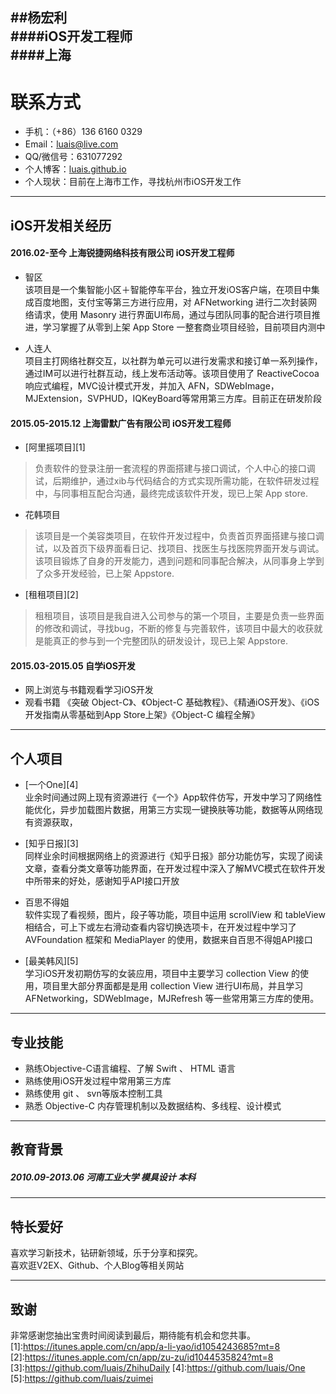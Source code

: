 

##**杨宏利**	
####iOS开发工程师	  
####上海
---
# 联系方式
- 手机：（+86）136 6160 0329 
- Email：luais@live.com 
- QQ/微信号：631077292
- 个人博客：[luais.github.io](https://luais.github.io)
- 个人现状：目前在上海市工作，寻找杭州市iOS开发工作

------
## iOS开发相关经历	

#### 2016.02-至今         上海锐捷网络科技有限公司   iOS开发工程师
*   智区<br>
该项目是一个集智能小区＋智能停车平台，独立开发iOS客户端，在项目中集成百度地图，支付宝等第三方进行应用，对 AFNetworking 进行二次封装网络请求，使用 Masonry 进行界面UI布局，通过与团队同事的配合进行项目推进，学习掌握了从零到上架 App Store 一整套商业项目经验，目前项目内测中

*   人连人<br>
项目主打网络社群交互，以社群为单元可以进行发需求和接订单一系列操作，通过IM可以进行社群互动，线上发布活动等。该项目使用了 ReactiveCocoa 响应式编程，MVC设计模式开发，并加入 AFN，SDWebImage，MJExtension，SVPHUD，IQKeyBoard等常用第三方库。目前正在研发阶段

#### 2015.05-2015.12	 上海雷默广告有限公司   	iOS开发工程师	
*	[阿里摇项目][1]
>负责软件的登录注册一套流程的界面搭建与接口调试，个人中心的接口调试，后期维护，通过xib与代码结合的方式实现所需功能，在软件研发过程中，与同事相互配合沟通，最终完成该软件开发，现已上架 App store.

*	花韩项目
>该项目是一个美容类项目，在软件开发过程中，负责首页界面搭建与接口调试，以及首页下级界面看日记、找项目、找医生与找医院界面开发与调试。该项目锻炼了自身的开发能力，遇到问题和同事配合解决，从同事身上学到了众多开发经验，已上架 Appstore.

*	[租租项目][2]
>租租项目，该项目是我自进入公司参与的第一个项目，主要是负责一些界面的修改和调试，寻找bug，不断的修复与完善软件，该项目中最大的收获就是能真正的参与到一个完整团队的研发设计，现已上架 Appstore.

#### 2015.03-2015.05	自学iOS开发	
*	网上浏览与书籍观看学习iOS开发	
*	观看书籍 《突破 Object-C》、《Object-C 基础教程》、《精通iOS开发》、《iOS开发指南从零基础到App Store上架》《Object-C 编程全解》

------

## 个人项目

* [一个One][4]<br>
业余时间通过网上现有资源进行《一个》App软件仿写，开发中学习了网络性能优化，异步加载图片数据，用第三方实现一键换肤等功能，数据等从网络现有资源获取，

* [知乎日报][3]<br>
同样业余时间根据网络上的资源进行《知乎日报》部分功能仿写，实现了阅读文章，查看分类文章等功能界面，在开发过程中深入了解MVC模式在软件开发中所带来的好处，感谢知乎API接口开放

* 百思不得姐<br>
软件实现了看视频，图片，段子等功能，项目中运用 scrollView 和 tableView 相结合，可上下或左右滑动查看内容切换选项卡，在开发过程中学习了 AVFoundation 框架和 MediaPlayer 的使用，数据来自百思不得姐API接口

* [最美韩风][5]<br>
学习iOS开发初期仿写的女装应用，项目中主要学习 collection View 的使用，项目里大部分界面都是是用 collection View 进行UI布局，并且学习 AFNetworking，SDWebImage，MJRefresh 等一些常用第三方库的使用。

------

## 专业技能	
- 熟练Objective-C语言编程、了解 Swift 、 HTML 语言
- 熟练使用iOS开发过程中常用第三方库
- 熟练使用 git 、 svn等版本控制工具
- 熟悉 Objective-C 内存管理机制以及数据结构、多线程、设计模式

***
## 教育背景	
##### 2010.09-2013.06	河南工业大学	模具设计	本科	

------
## 特长爱好		
喜欢学习新技术，钻研新领域，乐于分享和探究。	
喜欢逛V2EX、Github、个人Blog等相关网站	

---

## 致谢
非常感谢您抽出宝贵时间阅读到最后，期待能有机会和您共事。
[1]:https://itunes.apple.com/cn/app/a-li-yao/id1054243685?mt=8
[2]:https://itunes.apple.com/cn/app/zu-zu/id1044535824?mt=8
[3]:https://github.com/luais/ZhihuDaily
[4]:https://github.com/luais/One
[5]:https://github.com/luais/zuimei
